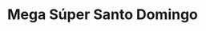 ---
title: "Mega Súper Santo Domingo"
url: /santa-rosa/mega-super-santo-domingo/
shop: supermercado
---